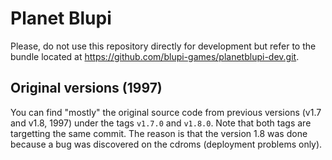 
# Planet Blupi

Please, do not use this repository directly for development but refer to the
bundle located at <https://github.com/blupi-games/planetblupi-dev.git>.

## Original versions (1997)

You can find "mostly" the original source code from previous versions (v1.7 and
v1.8, 1997) under the tags `v1.7.0` and `v1.8.0`. Note that both tags are
targetting the same commit. The reason is that the version 1.8 was done because
a bug was discovered on the cdroms (deployment problems only).
